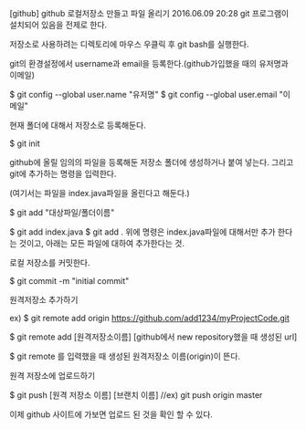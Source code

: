 [github] github 로컬저장소 만들고 파일 올리기
2016.06.09 20:28
git 프로그램이 설치되어 있음을 전제로 한다.





저장소로 사용하려는 디렉토리에 마우스 우클릭 후 git bash를 실행한다.









git의 환경설정에서 username과 email을 등록한다.(github가입했을 때의 유저명과 이메일)

$ git config --global user.name "유저명"
$ git config --global user.email "이메일"




현재 폴더에 대해서 저장소로 등록해둔다.

$ git init




github에 올릴 임의의 파일을 등록해둔 저장소 폴더에 생성하거나 붙여 넣는다. 그리고 git에 추가하는 명령을 입력한다.

(여기서는 파일을 index.java파일을 올린다고 해둔다.)

$ git add "대상파일/폴더이름"

$ git add index.java
$ git add .
위에 명령은 index.java파일에 대해서만 추가 한다는 것이고, 아래는 모든 파일에 대하여 추가한다는 것.







로컬 저장소를 커밋한다.

$ git commit -m "initial commit"






원격저장소 추가하기

  ex) $ git remote add origin https://github.com/add1234/myProjectCode.git

$ git remote add [원격저장소이름] [github에서 new repository했을 때 생성된 url]






$ git remote 를 입력했을 때 생성된 원격저장소 이름(origin)이 뜬다.








원격 저장소에 업로드하기

$ git push [원격 저장소 이름] [브랜치 이름]
//ex) git push origin master






이제 github 사이트에 가보면 업로드 된 것을 확인 할 수 있다.
